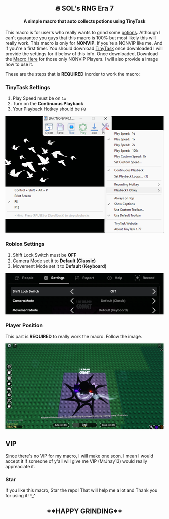 <div align="center">
<h2 align="center">🔥 SOL's RNG Era 7</h2>

  <h4 align="center">A simple macro that auto collects potions using TinyTask</h4>

</div>

This macro is for user's who really wants to grind some <u>potions</u>. Although I can't guarantee you guys that this macro is 100% but most likely this will really work. This macro is only for **NONVIP**. If you're a NONVIP like me. And if you're a first timer. You should download [TinyTask](https://tinytask.net/) once downloaded I will provide the settings for it below of this info. Once downloaded, Download the [Macro Here](https://github.com/ItzKashiii/SOLS-RNG-Era7/tree/main/ERA7-Macro/NONVIP/V0.1) for those only NONVIP Players. I will also provide a image how to use it. 

These are the steps that is **REQUIRED** inorder to work the macro:

<h3>TinyTask Settings</h3>

1. Play Speed must be on `1x`
2. Turn on the **Continuous Playback**
3. Your Playback Hotkey should be `F8`

![TinyTaskSettings](./Examples/Images/TinyTaskSettings.png)

<h3>Roblox Settings</h3>

1. Shift Lock Switch must be **OFF**
2. Camera Mode set it to **Default (Classic)**
3. Movement Mode set it to **Default (Keyboard)**

![RobloxSettings](./Examples/Images/SettingsForMacro.png)

<h3>Player Position</h3>

This part is **REQUIRED** to really work the macro. Follow the image.

![PlayerPosition](./Examples/Images/PlayerPosition.png)

<h2>VIP</h2>
Since there's no VIP for my macro, I will make one soon. I mean I would accept it if someone of y'all will give me VIP (MrJhay13) would really appreaciate it.

### Star
If you like this macro, Star the repo! That will help me a lot and Thank you for using it! ^_^

<h2 align="center">**HAPPY GRINDING**</h2>
